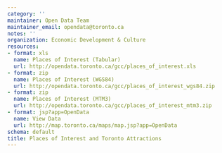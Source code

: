 ```yaml
---
category: ''
maintainer: Open Data Team
maintainer_email: opendata@toronto.ca
notes: ''
organization: Economic Development & Culture
resources:
- format: xls
  name: Places of Interest (Tabular)
  url: http://opendata.toronto.ca/gcc/places_of_interest.xls
- format: zip
  name: Places of Interest (WGS84)
  url: http://opendata.toronto.ca/gcc/places_of_interest_wgs84.zip
- format: zip
  name: Places of Interest (MTM3)
  url: http://opendata.toronto.ca/gcc/places_of_interest_mtm3.zip
- format: jsp?app=OpenData
  name: View Data
  url: http://map.toronto.ca/maps/map.jsp?app=OpenData
schema: default
title: Places of Interest and Toronto Attractions
---
```

